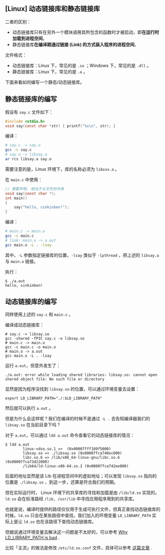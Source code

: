 ## [Linux] 动态链接库和静态链接库

二者的区别：

- 动态链接库只有在另外一个模块调用其所包含的函数时才被启动，即**在运行时加载到进程空间**。
- 静态链接库**在编译期通过链接 (Link) 的方式装入程序的进程空间**。

文件格式：

- 动态链接库：Linux 下，常见的是 `.so` ；Windows 下，常见的是 `.dll` 。
- 静态链接库：Linux 下，常见的是 `.a` 。

下面来看如何编写一个静态/动态链接库。



## 静态链接库的编写

假设有 `say.c` 文件如下：

```c
#include <stdio.h>
void say(const char *str) { printf("%s\n", str); }
```

编译：

```bash
# say.c -> say.o
gcc -c say.c
# say.o -> libsay.a
ar rcs libsay.a say.o
```

需要注意的是，Linux 环境下，库的名称必须为 `libxxx.a` 。

在 `main.c` 中使用：

```C
// 需要声明, 相当于头文件的作用
void say(const char *);
int main()
{
    say("hello, sinkinben!");
}
```

编译：

```sh
# main.c -> main.o
gcc -c main.c 
# link: main.o -> a.out
gcc main.o -L . -lsay
```

其中，`-L` 参数指定链接库的位置，`-lsay` 类似于 `-lpthread` ，把上述的 `libsay.a` 与 `main.o` 链接。

执行：

```text
$ ./a.out 
hello, sinkinben!
```





## 动态链接库的编写

同样使用上述的 `say.c` 和 `main.c` 。

编译成动态链接库：

```shell
# say.c -> libsay.so
gcc -shared -fPIC say.c -o libsay.so
# main.c -> main.o
gcc -c main.c -o main.o
# main.o -> a.out
gcc main.o -L . -lsay
```

运行 `a.out`，但意外发生了：

```text
./a.out: error while loading shared libraries: libsay.so: cannot open shared object file: No such file or directory
```

显然是因为程序没找到 `libsay.so` 的位置，可以通过环境变量去设置：

```shell
export LD_LIBRARY_PATH="./:$LD_LIBRARY_PATH"
```

然后就可以执行 `a.out` 。

但是为什么会这样呢？我们在编译的时候不是通过 `-L .` 去告知编译器我们的 `libsay.so` 在当前目录下吗？

对于 `a.out`，可以通过 `ldd a.out` 命令查看它的动态链接库的情况：

```text
$ ldd a.out 
        linux-vdso.so.1 =>  (0x00007fff109f5000)
        libsay.so => ./libsay.so (0x00007fca740ec000)
        libc.so.6 => /lib/x86_64-linux-gnu/libc.so.6 (0x00007fca73d22000)
        /lib64/ld-linux-x86-64.so.2 (0x00007fca742ee000)
```

后面的地址显然是该 Lib 在进程空间中的虚拟地址；可以发现 `libsay.so` 指向的位置是 `./libsay.so` ，到这一步，还算是符合我们的预期。

但在实际运行时， Linux 环境下的共享库的寻找和加载是由 `/lib/ld.so` 实现的。 `ld.so` 会在标准路经 `/lib, /usr/lib` 中寻找应用程序用到的共享库。

也就是说，编译时提供的路径仅仅用于生成可执行文件，但真正查找动态链接库的时候，`ld.so` 只会在某些路径中查找，我们加入的环境变量 `LD_LIBRARY_PATH` 实际上是让 `ld.so` 也在该路径下查找动态链接库。

但据说通过环境变量去解决这一问题是不太好的，可以参考 [Why LD_LIBRARY_PATH is bad](http://xahlee.info/UnixResource_dir/_/ldpath.html) .

比较「主流」的做法是修改 `/etc/ld.so.conf` 文件，具体可以参考 [这篇文章](https://www.cnblogs.com/kex1n/p/5993498.html) .





